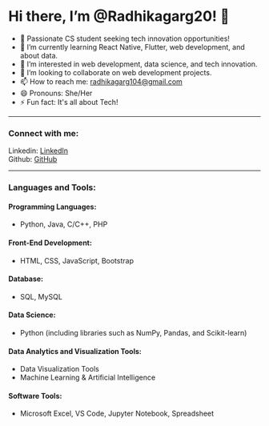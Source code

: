 # Hi there, I’m @Radhikagarg20! 👋

- 🔭 Passionate CS student seeking tech innovation opportunities!
- 🌱 I’m currently learning React Native, Flutter, web development, and about data.
- 👀 I’m interested in web development, data science, and tech innovation.
- 💞️ I’m looking to collaborate on web development projects.
- 📫 How to reach me: radhikagarg104@gmail.com
- 😄 Pronouns: She/Her
- ⚡ Fun fact: It's all about Tech!

---

### Connect with me:
Linkedin: [LinkedIn](https://www.linkedin.com/in/radhikagarg-/)  
Github: [GitHub](https://github.com/Radhikagarg20)


---

### Languages and Tools:

#### Programming Languages:
- Python, Java, C/C++, PHP

#### Front-End Development:
- HTML, CSS, JavaScript, Bootstrap

#### Database:
- SQL, MySQL

#### Data Science:
- Python (including libraries such as NumPy, Pandas, and Scikit-learn)

#### Data Analytics and Visualization Tools:
- Data Visualization Tools
- Machine Learning & Artificial Intelligence 

#### Software Tools:
- Microsoft Excel, VS Code, Jupyter Notebook, Spreadsheet
